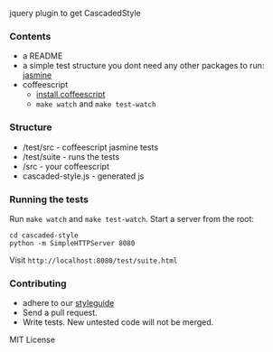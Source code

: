 jquery plugin to get CascadedStyle

### Contents

* a README
* a simple test structure you dont need any other packages to run: [jasmine][jasmine]
* coffeescript
  * [install coffeescript][install]
  * `make watch` and `make test-watch`

### Structure

* /test/src - coffeescript jasmine tests
* /test/suite - runs the tests
* /src - your coffeescript
* cascaded-style.js - generated js

### Running the tests

Run `make watch` and `make test-watch`. Start a server from the root:

```
cd cascaded-style
python -m SimpleHTTPServer 8080
```

Visit `http://localhost:8080/test/suite.html`

### Contributing

* adhere to our [styleguide][styleguide]
* Send a pull request.
* Write tests. New untested code will not be merged.

MIT License

[jasmine]: http://pivotal.github.com/jasmine/
[install]: http://jashkenas.github.com/coffee-script/#installation
[skeleton]: http://buttersafe.com/2008/03/13/romance-on-the-floating-island/
[styleguide]: https://github.com/easelinc/coffeescript-style-guide